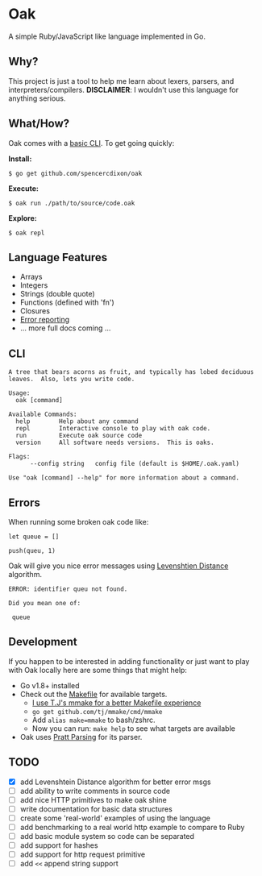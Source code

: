 # Oak

A simple Ruby/JavaScript like language implemented in Go.

## Why?

This project is just a tool to help me learn about lexers, parsers, and
interpreters/compilers.  **DISCLAIMER**: I wouldn't use this language for
anything serious.  

## What/How?
Oak comes with a [basic CLI](#cli).  To get going quickly:

**Install:**  
```
$ go get github.com/spencercdixon/oak
```

**Execute:**  
```
$ oak run ./path/to/source/code.oak
```

**Explore:**  
```
$ oak repl
```

## Language Features

* Arrays
* Integers
* Strings (double quote)
* Functions (defined with 'fn')
* Closures
* [Error reporting](#errors)
* ... more full docs coming ...

## CLI

```
A tree that bears acorns as fruit, and typically has lobed deciduous leaves.  Also, lets you write code.

Usage:
  oak [command]

Available Commands:
  help        Help about any command
  repl        Interactive console to play with oak code.
  run         Execute oak source code
  version     All software needs versions.  This is oaks.

Flags:
      --config string   config file (default is $HOME/.oak.yaml)

Use "oak [command] --help" for more information about a command.
```

## Errors
When running some broken oak code like:  
```
let queue = []

push(queu, 1)
```

Oak will give you nice error messages using [Levenshtien
Distance](https://en.wikipedia.org/wiki/Levenshtein_distance) algorithm.  
```
ERROR: identifier queu not found.

Did you mean one of:

 queue
```

## Development
If you happen to be interested in adding functionality or just want to play with
Oak locally here are some things that might help:

* Go v1.8+ installed
* Check out the [Makefile](./Makefile) for available targets.
  + [I use T.J's mmake for a better Makefile experience](https://github.com/tj/mmake)
  + `go get github.com/tj/mmake/cmd/mmake`
  + Add `alias make=mmake` to bash/zshrc.
  + Now you can run: `make help` to see what targets are available
* Oak uses [Pratt Parsing](http://web.archive.org/web/20151223215421/http://hall.org.ua/halls/wizzard/pdf/Vaughan.Pratt.TDOP.pdf) for its parser.  

## TODO
* [x] add Levenshtein Distance algorithm for better error msgs
* [ ] add ability to write comments in source code
* [ ] add nice HTTP primitives to make oak shine
* [ ] write documentation for basic data structures
* [ ] create some 'real-world' examples of using the language
* [ ] add benchmarking to a real world http example to compare to Ruby
* [ ] add basic module system so code can be separated
* [ ] add support for hashes
* [ ] add support for http request primitive
* [ ] add `<<` append string support
